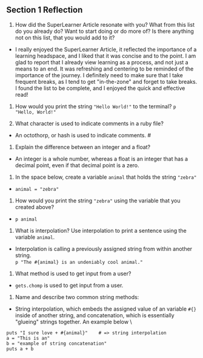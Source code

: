 ## Section 1 Reflection

1. How did the SuperLearner Article resonate with you? What from this list do you already do? Want to start doing or do more of? Is there anything not on this list, that you would add to it?
- I really enjoyed the SuperLearner Article, it reflected the importance of a learning headspace, and I liked that it was concise and to the point. I am glad to report that I already view learning as a process, and not just a means to an end. It was refreshing and centering to be reminded of the importance of the journey. I definitely need to make sure that I take frequent breaks, as I tend to get "in-the-zone" and forget to take breaks. I found the list to be complete, and I enjoyed the quick and effective read!

1. How would you print the string `"Hello World!"` to the terminal?
`p "Hello, World!"`

1. What character is used to indicate comments in a ruby file?
- An octothorp, or hash is used to indicate comments. #

1. Explain the difference between an integer and a float?
- An integer is a whole number, whereas a float is an integer that has a decimal point, even if that decimal point is a zero.

1. In the space below, create a variable `animal` that holds the string `"zebra"`
- `animal = "zebra"`

1. How would you print the string `"zebra"` using the variable that you created above?
- `p animal`

1. What is interpolation? Use interpolation to print a sentence using the variable `animal`.
- Interpolation is calling a previously assigned string from within another string. \
`p "The #{animal} is an undeniably cool animal."`

1. What method is used to get input from a user?
- `gets.chomp` is used to get input from a user.

1. Name and describe two common string methods:
- String interpolation, which embeds the assigned value of an variable `#{}` inside of another string,
and concatenation, which is essentially "glueing" strings together. An example below \
```
puts "I sure love + #{animal}"    # => string interpolation
a = "This is an"
b = "example of string concatenation"
puts a + b

```
